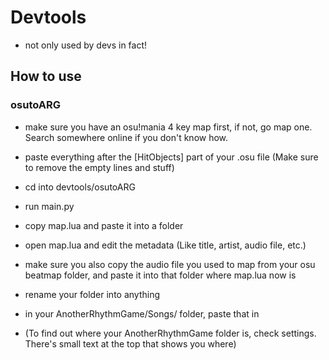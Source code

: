 # Devtools
- not only used by devs in fact!

## How to use
### osutoARG
- make sure you have an osu!mania 4 key map first, if not, go map one. Search somewhere online if you don't know how.

- paste everything after the [HitObjects] part of your .osu file (Make sure to remove the empty lines and stuff)
- cd into devtools/osutoARG
- run main.py
- copy map.lua and paste it into a folder
- open map.lua and edit the metadata (Like title, artist, audio file, etc.)
- make sure you also copy the audio file you used to map from your osu beatmap folder, and paste it into that folder where map.lua now is
- rename your folder into anything
- in your AnotherRhythmGame/Songs/ folder, paste that in
- (To find out where your AnotherRhythmGame folder is, check settings. There's small text at the top that shows you where)